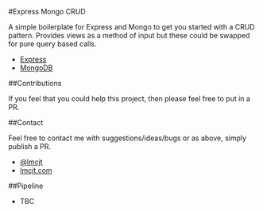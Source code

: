 #Express Mongo CRUD

A simple boilerplate for Express and Mongo to get you started with a CRUD pattern. Provides views as a method of input but these could be swapped for pure query based calls.

- [Express](http://expressjs.com/)
- [MongoDB](https://www.mongodb.com/)

##Contributions

If you feel that you could help this project, then please feel free to put in a PR.

##Contact

Feel free to contact me with suggestions/ideas/bugs or as above, simply publish a PR.

- [@lmcjt](https://twitter.com/lmcjt)
- [lmcjt.com](http://lmcjt.com)

##Pipeline
- TBC
